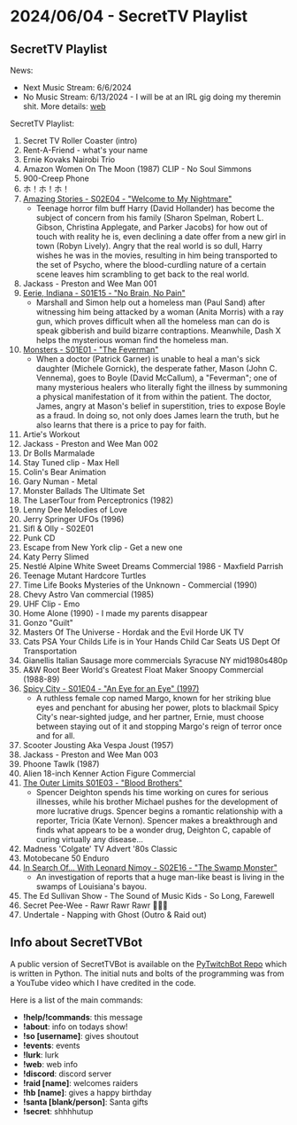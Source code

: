 # 2024/06/04 - SecretTV Playlist

## SecretTV Playlist

News: 
- Next Music Stream: 6/6/2024
- No Music Stream: 6/13/2024 - I will be at an IRL gig doing my theremin shit.  More details: [web](https://andrewway.net)

SecretTV Playlist:
1. Secret TV Roller Coaster (intro)
2. Rent-A-Friend - what's your name
3. Ernie Kovaks Nairobi Trio
3. Amazon Women On The Moon (1987) CLIP - No Soul Simmons
4. 900-Creep Phone
5. ホ！ホ！ホ！
6. [Amazing Stories - S02E04 - "Welcome to My Nightmare"](https://en.wikipedia.org/wiki/Amazing_Stories_(1985_TV_series)#Season_2_(1986%E2%80%9387))
   - Teenage horror film buff Harry (David Hollander) has become the subject of concern from his family (Sharon Spelman, Robert L. Gibson, Christina Applegate, and Parker Jacobs) for how out of touch with reality he is, even declining a date offer from a new girl in town (Robyn Lively). Angry that the real world is so dull, Harry wishes he was in the movies, resulting in him being transported to the set of Psycho, where the blood-curdling nature of a certain scene leaves him scrambling to get back to the real world.
7. Jackass - Preston and Wee Man 001
8. [Eerie, Indiana - S01E15 - "No Brain, No Pain"](https://en.wikipedia.org/wiki/Eerie%2C_Indiana#Episodes)
   - Marshall and Simon help out a homeless man (Paul Sand) after witnessing him being attacked by a woman (Anita Morris) with a ray gun, which proves difficult when all the homeless man can do is speak gibberish and build bizarre contraptions. Meanwhile, Dash X helps the mysterious woman find the homeless man.
9. [Monsters - S01E01 - "The Feverman"](https://en.wikipedia.org/wiki/List_of_Monsters_episodes)
   - When a doctor (Patrick Garner) is unable to heal a man's sick daughter (Michele Gornick), the desperate father, Mason (John C. Vennema), goes to Boyle (David McCallum), a "Feverman"; one of many mysterious healers who literally fight the illness by summoning a physical manifestation of it from within the patient. The doctor, James, angry at Mason's belief in superstition, tries to expose Boyle as a fraud. In doing so, not only does James learn the truth, but he also learns that there is a price to pay for faith.
10. Artie's Workout
11. Jackass - Preston and Wee Man 002
12. Dr Bolls Marmalade
13. Stay Tuned clip - Max Hell
14. Colin's Bear Animation
15. Gary Numan - Metal
16. Monster Ballads The Ultimate Set
17. The LaserTour from Perceptronics (1982)
18. Lenny Dee Melodies of Love
19. Jerry Springer UFOs (1996)
19. Sifl & Olly - S02E01
20. Punk CD
21. Escape from New York clip - Get a new one
22. Katy Perry Slimed
23. Nestlé Alpine White Sweet Dreams Commercial 1986 - Maxfield Parrish
24. Teenage Mutant Hardcore Turtles
25. Time Life Books Mysteries of the Unknown - Commercial (1990)
26. Chevy Astro Van commercial (1985)
27. UHF Clip - Emo
28. Home Alone (1990) - I made my parents disappear
29. Gonzo "Guilt"
30. Masters Of The Universe - Hordak and the Evil Horde UK TV
31. Cats PSA Your Childs Life is in Your Hands Child Car Seats US Dept Of Transportation
32. Gianellis Italian Sausage more commercials Syracuse NY mid1980s480p
33. A&W Root Beer World's Greatest Float Maker Snoopy Commercial (1988-89)
34. [Spicy City - S01E04 - "An Eye for an Eye" (1997)](https://en.wikipedia.org/wiki/Spicy_City#Episodes)
    -  A ruthless female cop named Margo, known for her striking blue eyes and penchant for abusing her power, plots to blackmail Spicy City's near-sighted judge, and her partner, Ernie, must choose between staying out of it and stopping Margo's reign of terror once and for all.
35. Scooter Jousting Aka Vespa Joust (1957)
36. Jackass - Preston and Wee Man 003
37. Phoone Tawlk (1987)
38. Alien 18-inch Kenner Action Figure Commercial
42. [The Outer Limits S01E03 - "Blood Brothers"](https://en.wikipedia.org/wiki/List_of_The_Outer_Limits_(1995_TV_series)_episodes#Season_1_(1995))
    - Spencer Deighton spends his time working on cures for serious illnesses, while his brother Michael pushes for the development of more lucrative drugs. Spencer begins a romantic relationship with a reporter, Tricia (Kate Vernon). Spencer makes a breakthrough and finds what appears to be a wonder drug, Deighton C, capable of curing virtually any disease...
39. Madness 'Colgate' TV Advert '80s Classic
40. Motobecane 50 Enduro
43. [In Search Of... With Leonard Nimoy - S02E16 - "The Swamp Monster"](https://en.wikipedia.org/wiki/In_Search_of..._(TV_series)#Season_2_(1977%E2%80%931978))
    - An investigation of reports that a huge man-like beast is living in the swamps of Louisiana's bayou.
43. The Ed Sullivan Show - The Sound of Music Kids - So Long, Farewell
44. Secret Pee-Wee - Rawr Rawr Rawr 🐊🐊🐊
45. Undertale - Napping with Ghost (Outro & Raid out)


## Info about SecretTVBot

A public version of SecretTVBot is available on the [PyTwitchBot Repo](https://github.com/awbored/PyTwitchBot) which is written in Python.  The initial nuts and bolts of the programming was from a YouTube video which I have credited in the code.

Here is a list of the main commands:
- **!help/!commands**: this message
- **!about**: info on todays show!
- **!so [username]**: gives shoutout
- **!events**: events
- **!lurk**: lurk
- **!web**: web info
- **!discord**: discord server
- **!raid [name]**: welcomes raiders
- **!hb [name]**: gives a happy birthday
- **!santa [blank/person]**: Santa gifts
- **!secret**: shhhhutup
